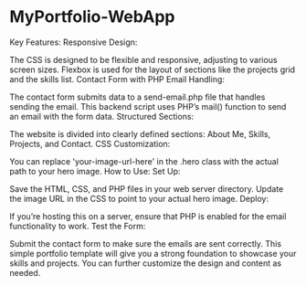 # MyPortfolio-WebApp
Key Features:
Responsive Design:

The CSS is designed to be flexible and responsive, adjusting to various screen sizes.
Flexbox is used for the layout of sections like the projects grid and the skills list.
Contact Form with PHP Email Handling:

The contact form submits data to a send-email.php file that handles sending the email.
This backend script uses PHP’s mail() function to send an email with the form data.
Structured Sections:

The website is divided into clearly defined sections: About Me, Skills, Projects, and Contact.
CSS Customization:

You can replace 'your-image-url-here' in the .hero class with the actual path to your hero image.
How to Use:
Set Up:

Save the HTML, CSS, and PHP files in your web server directory.
Update the image URL in the CSS to point to your actual hero image.
Deploy:

If you’re hosting this on a server, ensure that PHP is enabled for the email functionality to work.
Test the Form:

Submit the contact form to make sure the emails are sent correctly.
This simple portfolio template will give you a strong foundation to showcase your skills and projects. You can further customize the design and content as needed.
